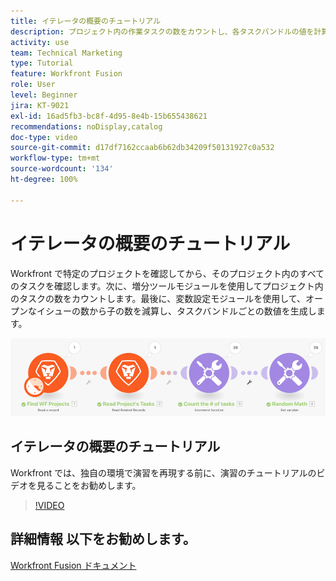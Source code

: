 ```yaml
---
title: イテレータの概要のチュートリアル
description: プロジェクト内の作業タスクの数をカウントし、各タスクバンドルの値を計算する方法をすべて [!DNL Adobe Workfront Fusion]で説明します。
activity: use
team: Technical Marketing
type: Tutorial
feature: Workfront Fusion
role: User
level: Beginner
jira: KT-9021
exl-id: 16ad5fb3-bc8f-4d95-8e4b-15b655438621
recommendations: noDisplay,catalog
doc-type: video
source-git-commit: d17df7162ccaab6b62db34209f50131927c0a532
workflow-type: tm+mt
source-wordcount: '134'
ht-degree: 100%

---
```


# イテレータの概要のチュートリアル

Workfront で特定のプロジェクトを確認してから、そのプロジェクト内のすべてのタスクを確認します。次に、増分ツールモジュールを使用してプロジェクト内のタスクの数をカウントします。最後に、変数設定モジュールを使用して、オープンなイシューの数から子の数を減算し、タスクバンドルごとの数値を生成します。

![Fusion シナリオの画像](assets/iteration-and-aggregation-1.png)

## イテレータの概要のチュートリアル

Workfront では、独自の環境で演習を再現する前に、演習のチュートリアルのビデオを見ることをお勧めします。

>[!VIDEO](https://video.tv.adobe.com/v/335278/?quality=12&learn=on&enablevpops)



## 詳細情報 以下をお勧めします。

[Workfront Fusion ドキュメント](https://experienceleague.adobe.com/docs/workfront/using/adobe-workfront-fusion/workfront-fusion-2.html?lang=ja)
